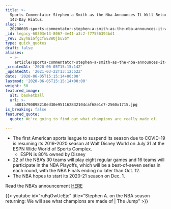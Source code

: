 ```yaml
---
title: >-
  Sports Commentator Stephen a Smith as the Nba Announces It Will Return After a
  142-Day Hiatus.
slug: >-
  20200605-sports-commentator-stephen-a-smith-as-the-nba-announces-it-will-return-after-a-142-day-hiatus
_id: legacy-60303e13-8067-4e41-a3c2-f77556394bd1
_rev: ZEyhBiGfgCfwE8WOjbuSbY
type: quick_quotes
draft: false
aliases:
  - >-
    article/sports-commentator-stephen-a-smith-as-the-nba-announces-it-will-return-after-a-142-day-hiatus/
_createdAt: '2020-06-05T15:15:14Z'
_updatedAt: '2021-03-22T13:12:52Z'
date: '2020-06-05T15:15:14+00:00'
lastmod: '2020-06-05T15:15:14+00:00'
weight: 50
featured_image:
  alt: basketball
  url: >-
    a801b790898210ed30e951162832104caf68e1c7-2560x1715.jpg
is_breaking: false
featured_quote:
  quote: We're going to find out what champions are really made of.

---
```

* The first American sports league to suspend its season due to COVID-19 is resuming its 2019-2020 season at Walt Disney World on July 31 at the ESPN Wide World of Sports Complex.
  * ESPN is 80% owned by Disney
* 22 of the NBA’s 30 teams will play eight regular games and 16 teams will participate in the NBA Playoffs, which will be a best-of-seven series in each round, with the NBA Finals ending no later than Oct. 12.
* The NBA hopes to start its 2020-21 season on Dec. 1.

Read the NBA’s announcement [HERE](https://pr.nba.com/nba-bog-return-to-play/)

{{< youtube id="ruFqOwUcEjc" title="Stephen A. on the NBA season returning: We will see what champions are made of | The Jump" >}}